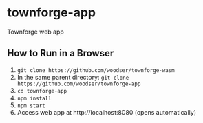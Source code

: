 # townforge-app
Townforge web app

## How to Run in a Browser
1. `git clone https://github.com/woodser/townforge-wasm`
2. In the same parent directory: `git clone https://github.com/woodser/townforge-app`
3. `cd townforge-app`
4. `npm install`
5. `npm start`
6. Access web app at http://localhost:8080 (opens automatically)